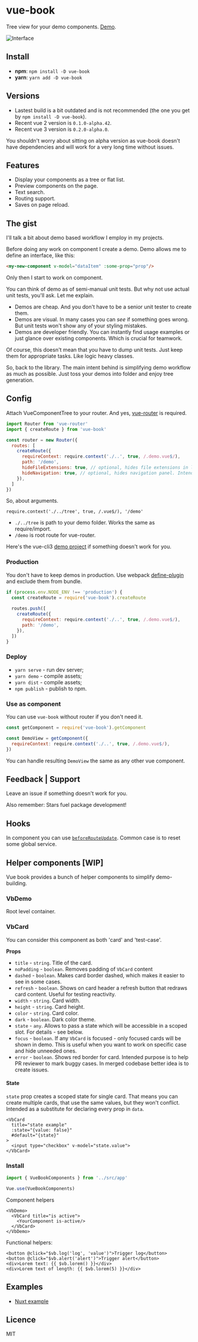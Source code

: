 # vue-book

Tree view for your demo components. [Demo](http://vue-book.asva.by/#/Demo/ContactComponent.vue).

![Interface](docs/main.gif)

## Install

* **npm**: `npm install -D vue-book` 
* **yarn**: `yarn add -D vue-book`

## Versions

* Lastest build is a bit outdated and is not recommended (the one you get by `npm install -D vue-book`).
* Recent vue 2 version is `0.1.0-alpha.42`.
* Recent vue 3 version is `0.2.0-alpha.0`.

You shouldn't worry about sitting on alpha version as vue-book doesn't have dependencies and will work for a very long time without issues.

## Features
* Display your components as a tree or flat list.
* Preview components on the page.
* Text search.
* Routing support.
* Saves on page reload.

## The gist

I'll talk a bit about demo based workflow I employ in my projects.

Before doing any work on component I create a demo. Demo allows me to define an interface, like this:
```html
<my-new-component v-model="dataItem" :some-prop="prop"/>
```
Only then I start to work on component.

You can think of demo as of semi-manual unit tests. But why not use actual unit tests, you'll ask. Let me explain.
* Demos are cheap. And you don't have to be a senior unit tester to create them.
* Demos are visual. In many cases you can *see* if something goes wrong. But unit tests won't show any of your styling mistakes.
* Demos are developer friendly. You can instantly find usage examples or just glance over existing components. Which is crucial for teamwork.

Of course, this doesn't mean that you have to dump unit tests. Just keep them for appropriate tasks. Like logic heavy classes.

So, back to the library. The main intent behind is simplifying demo workflow as much as possible. Just toss your demos into folder and enjoy tree generation.

## Config

Attach VueComponentTree to your router. And yes, [vue-router](https://github.com/vuejs/vue-router) is required.
```js
import Router from 'vue-router'
import { createRoute } from 'vue-book'

const router = new Router({
  routes: [
    createRoute({
      requireContext: require.context('./..', true, /.demo.vue$/), 
      path: '/demo',
      hideFileExtensions: true, // optional, hides file extensions in list.
      hideNavigation: true, // optional, hides navigation panel. Intended to be used with visual recognition library.
    }),
  ]
})
```
So, about arguments. 

`require.context('./../tree', true, /.vue$/), '/demo'`
* `./../tree` is path to your demo folder. Works the same as require/import.
* `/demo` is root route for vue-router.

Here's the vue-cli3 [demo project](https://github.com/asvae/vue-book-demo) if something doesn't work for you.

### Production

You don't have to keep demos in production. Use webpack [define-plugin](https://webpack.js.org/plugins/define-plugin/) and exclude them from bundle.

```javascript
if (process.env.NODE_ENV !== 'production') {
  const createRoute = require('vue-book').createRoute
  
  routes.push([
    createRoute({
      requireContext: require.context('./..', true, /.demo.vue$/), 
      path: '/demo',
    }),
  ])
}
```

### Deploy

 * `yarn serve` - run dev server;
 * `yarn demo` - compile assets;
 * `yarn dist` - compile assets;
 * `npm publish` - publish to npm.
 
 
### Use as component

You can use `vue-book` without router if you don't need it.

```javascript
const getComponent = require('vue-book').getComponent

const DemoView = getComponent({
  requireContext: require.context('./..', true, /.demo.vue$/),
})
````

You can handle resulting `DemoView` the same as any other vue component.

## Feedback | Support
Leave an issue if something doesn't work for you.

Also remember: Stars fuel package development! 

## Hooks
In component you can use [`beforeRouteUpdate`](https://router.vuejs.org/guide/advanced/navigation-guards.html#in-component-guards). Common case is to reset some global service.

## Helper components [WIP]

Vue book provides a bunch of helper components to simplify demo-building.

### VbDemo

Root level container.

### VbCard

You can consider this component as both 'card' and 'test-case'.

**Props**

* `title` - `string`. Title of the card.
* `noPadding` - `boolean`. Removes padding of `VbCard` content
* `dashed` - `boolean`. Makes card border dashed, which makes it easier to see in some cases.
* `refresh` - `boolean`. Shows on card header a refresh button that redraws card content. Useful for testing reactivity.
* `width` - `string`. Card width.
* `height` - `string`. Card height.
* `color` - `string`. Card color.
* `dark` - `boolean`. Dark color theme.
* `state` - `any`. Allows to pass a state which will be accessible in a scoped slot. For details - see below.
* `focus` - `boolean`. If any `VbCard` is focused - only focused cards will be shown in demo. This is useful when you want to work on specific case and hide unneeded ones. 
* `error` - `boolean`. Shows red border for card. Intended purpose is to help PR reviewer to mark buggy cases. In merged codebase better idea is to create issues.

#### State
`state` prop creates a scoped state for single card. That means you can create multiple cards, that use the same values, but they won't conflict. Intended as a substitute for declaring every prop in `data`.

```vue
<VbCard
  title="state example"
  :state="{value: false}"
  #default="{state}"
>
  <input type="checkbox" v-model="state.value">
</VbCard>
```

### Install

```js
import { VueBookComponents } from '../src/app'

Vue.use(VueBookComponents)
```

Component helpers

```vue
<VbDemo>
  <VbCard title="is active">
    <YourComponent is-active/>
  </VbCard>
</VbDemo>
```

Functional helpers:

```vue
<button @click="$vb.log('log', 'value')">Trigger log</button>
<button @click="$vb.alert('alert')">Trigger alert</button>
<div>Lorem text: {{ $vb.lorem() }}</div> 
<div>Lorem text of length: {{ $vb.lorem(5) }}</div>
```

## Examples

* [Nuxt example](https://github.com/asvae/vue-book-nuxt-example)

## Licence
MIT

[circleci-badge]: https://img.shields.io/circleci/project/github/asvae/vue-book/master.svg?style=flat-square
[circleci-url]: https://circleci.com/gh/asvae/vue-book 

